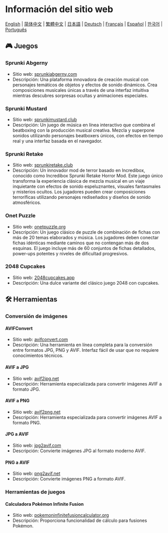# Información del sitio web

[English](./README.md) | [简体中文](./README_CN.md) | [繁體中文](./README_TW.md) | [日本語](./README_JP.md) | [Deutsch](./README_DE.md) | [Français](./README_FR.md) | [Español](./README_ES.md) | [한국어](./README_KR.md) | [Português](./README_PT.md)

## 🎮 Juegos

### Sprunki Abgerny

- Sitio web: [sprunkiabgerny.com](https://sprunkiabgerny.com?utm_source=github)
- Descripción: Una plataforma innovadora de creación musical con personajes temáticos de objetos y efectos de sonido dinámicos. Crea composiciones musicales únicas a través de una interfaz intuitiva mientras descubres sorpresas ocultas y animaciones especiales.

### Sprunki Mustard

- Sitio web: [sprunkimustard.club](https://sprunkimustard.club?utm_source=github)
- Descripción: Un juego de música en línea interactivo que combina el beatboxing con la producción musical creativa. Mezcla y superpone sonidos utilizando personajes beatboxers únicos, con efectos en tiempo real y una interfaz basada en el navegador.

### Sprunki Retake

- Sitio web: [sprunkiretake.club](https://sprunkiretake.club?utm_source=github)
- Descripción: Un innovador mod de terror basado en Incredibox, conocido como Incredibox Sprunki Retake Horror Mod. Este juego único transforma la experiencia clásica de mezcla musical en un viaje inquietante con efectos de sonido espeluznantes, visuales fantasmales y misterios ocultos. Los jugadores pueden crear composiciones terroríficas utilizando personajes rediseñados y diseños de sonido atmosféricos.

### Onet Puzzle

- Sitio web: [onetpuzzle.org](https://onetpuzzle.org?utm_source=github)
- Descripción: Un juego clásico de puzzle de combinación de fichas con más de 20 temas elaborados y música. Los jugadores deben conectar fichas idénticas mediante caminos que no contengan más de dos esquinas. El juego incluye más de 60 conjuntos de fichas detallados, power-ups potentes y niveles de dificultad progresivos.

### 2048 Cupcakes

- Sitio web: [2048cupcakes.app](https://2048cupcakes.app?utm_source=github)
- Descripción: Una dulce variante del clásico juego 2048 con cupcakes.

## 🛠️ Herramientas

### Conversión de imágenes

#### AVIFConvert

- Sitio web: [avifconvert.com](https://avifconvert.com?utm_source=github)
- Descripción: Una herramienta en línea completa para la conversión entre formatos JPG, PNG y AVIF. Interfaz fácil de usar que no requiere conocimientos técnicos.

#### AVIF a JPG

- Sitio web: [avif2jpg.net](https://avif2jpg.net?utm_source=github)
- Descripción: Herramienta especializada para convertir imágenes AVIF a formato JPG.

#### AVIF a PNG

- Sitio web: [avif2png.net](https://avif2png.net?utm_source=github)
- Descripción: Herramienta especializada para convertir imágenes AVIF a formato PNG.

#### JPG a AVIF

- Sitio web: [jpg2avif.com](https://jpg2avif.com?utm_source=github)
- Descripción: Convierte imágenes JPG al formato moderno AVIF.

#### PNG a AVIF

- Sitio web: [png2avif.net](https://png2avif.net?utm_source=github)
- Descripción: Convierte imágenes PNG a formato AVIF.

### Herramientas de juegos

#### Calculadora Pokémon Infinite Fusion

- Sitio web: [pokemoninfinitefusioncalculator.org](https://pokemoninfinitefusioncalculator.org?utm_source=github)
- Descripción: Proporciona funcionalidad de cálculo para fusiones Pokémon.

